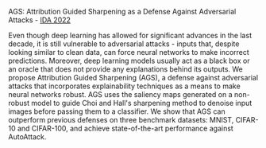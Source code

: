 AGS: Attribution Guided Sharpening as a Defense Against Adversarial Attacks - [IDA 2022](https://ida-2022.org/online-program/accepted-papers/)

Even though deep learning has allowed for significant advances in the last decade, it is still vulnerable to adversarial attacks - inputs that, despite looking similar to clean data, can force neural networks to make incorrect predictions. Moreover, deep learning models usually act as a black box or an oracle that does not provide any explanations behind its outputs. We propose Attribution Guided Sharpening (AGS), a defense against adversarial attacks that incorporates explainability techniques as a means to make neural networks robust. AGS uses the saliency maps generated on a non-robust model to guide Choi and Hall's sharpening method to denoise input images before passing them to a classifier. We show that AGS can outperform previous defenses on three benchmark datasets: MNIST, CIFAR-10 and CIFAR-100, and achieve state-of-the-art performance against AutoAttack.
